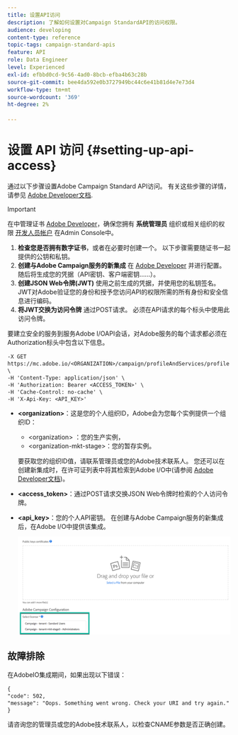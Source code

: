 ```yaml
---
title: 设置API访问
description: 了解如何设置对Campaign StandardAPI的访问权限。
audience: developing
content-type: reference
topic-tags: campaign-standard-apis
feature: API
role: Data Engineer
level: Experienced
exl-id: efbbd0cd-9c56-4ad0-8bcb-efba4b63c28b
source-git-commit: bee4da592e0b3727949bc44c6e41b81d4e7e73d4
workflow-type: tm+mt
source-wordcount: '369'
ht-degree: 2%

---
```


# 设置 API 访问 {#setting-up-api-access}

通过以下步骤设置Adobe Campaign Standard API访问。 有关这些步骤的详情，请参见 [Adobe Developer文档](https://developer.adobe.com/developer-console/docs/guides/#!AdobeDocs/adobeio-auth/master/AuthenticationOverview/ServiceAccountIntegration.md).

>[!IMPORTANT]
>
>在中管理证书 [Adobe Developer](https://developer.adobe.com/)，确保您拥有 **系统管理员** 组织或相关组织的权限 [开发人员帐户](https://helpx.adobe.com/enterprise/using/manage-developers.html) 在Admin Console中。

1. **检查您是否拥有数字证书**，或者在必要时创建一个。 以下步骤需要随证书一起提供的公钥和私钥。
1. **创建与Adobe Campaign服务的新集成** 在 [Adobe Developer](https://developer.adobe.com/) 并进行配置。 随后将生成您的凭据（API密钥、客户端密钥……）。
1. **创建JSON Web令牌(JWT)** 使用之前生成的凭据，并使用您的私钥签名。 JWT对Adobe验证您的身份和授予您访问API的权限所需的所有身份和安全信息进行编码。
1. **将JWT交换为访问令牌** 通过POST请求。 必须在API请求的每个标头中使用此访问令牌。

要建立安全的服务到服务Adobe I/OAPI会话，对Adobe服务的每个请求都必须在Authorization标头中包含以下信息。

```
-X GET https://mc.adobe.io/<ORGANIZATION>/campaign/profileAndServices/profile \
-H 'Content-Type: application/json' \
-H 'Authorization: Bearer <ACCESS_TOKEN>' \
-H 'Cache-Control: no-cache' \
-H 'X-Api-Key: <API_KEY>'
```

* **&lt;organization>**：这是您的个人组织ID，Adobe会为您每个实例提供一个组织ID：

   * &lt;organization> ：您的生产实例，
   * &lt;organization-mkt-stage>：您的暂存实例。

   要获取您的组织ID值，请联系管理员或您的Adobe技术联系人。 您还可以在创建新集成时，在许可证列表中将其检索到Adobe I/O中(请参阅 <a href="https://developer.adobe.com/developer-console/docs/guides/authentication/">Adobe Developer文档</a>)。

* **&lt;access_token>**：通过POST请求交换JSON Web令牌时检索的个人访问令牌。

* **&lt;api_key>**：您的个人API密钥。 在创建与Adobe Campaign服务的新集成后，在Adobe I/O中提供该集成。

   ![替换文字](assets/tenant.png)

## 故障排除

在AdobeIO集成期间，如果出现以下错误：

```
{ 
"code": 502, 
"message": "Oops. Something went wrong. Check your URI and try again." 
}
```


请咨询您的管理员或您的Adobe技术联系人，以检查CNAME参数是否正确创建。
